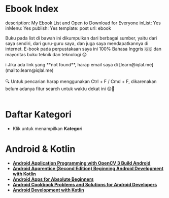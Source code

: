 # Ebook Index

description: My Ebook List and Open to Download for Everyone
inList: Yes
inMenu: Yes
publish: Yes
template: post
url: ebook

Buku pada list di bawah ini dikumpulkan dari berbagai sumber, yaitu dari saya sendiri, dari guru-guru saya, dan juga saya mendapatkannya di internet. E-book pada perpustakaan saya ini 100% Bahasa Inggris 🇬🇧 dan mayoritas buku teknik dan teknologi 😊

<aside>
ℹ️ Jika ada link yang **not found**, harap email saya di [learn@iqlal.me](mailto:learn@iqlal.me)
</aside> <br>

<aside>
🔍 Untuk pencarian harap menggunakan Ctrl + F / Cmd + F, dikarenakan belum adanya fitur search untuk waktu dekat ini 😔🙏
</aside> <br>

# Daftar Kategori

- Klik untuk menampilkan **Kategori**

# Android & Kotlin

- ****[Android Application Programming with OpenCV 3 Build Android](https://iqlal.sharepoint.com/:b:/g/EQPywgLT9JJNmyCClrc5d2YBGfh3G8sUPt6ireJ28AEpyQ?e=NyHkm4)****
- ****[Android Apprentice (Second Edition) Beginning Android Development with Kotlin](https://iqlal.sharepoint.com/:b:/g/EWgz8iqkldVEjQoXYNPkEHEB62RH7BkLQjecCVDBEbZdZQ?e=qkqGFU)****
- ****[Android Apps for Absolute Beginners](https://iqlal.sharepoint.com/:b:/g/EQwbo_PxLexBrAKqhvnd_gsBFTAB2b4OTsESwlYw68yt9w?e=V608pX)****
- ****[Android Cookbook Problems and Solutions for Android Developers](https://iqlal.sharepoint.com/:b:/g/Ec93ujpScGtJoeilFKvc7KkBf4synD7HqbKtqhVvMKmL6A?e=3TOyTH)****
- ****[Android Development with Kotlin](https://iqlal.sharepoint.com/:b:/g/EfuVYx1mwvRLqBQVOF5Vm4wBc25GOl2o-JdPODDWW7DBBA?e=uartji)****
